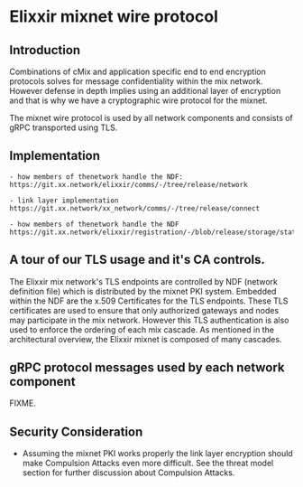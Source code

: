 
# Elixxir mixnet wire protocol


## Introduction

Combinations of cMix and application specific end to end encryption
protocols solves for message confidentiality within the mix
network. However defense in depth implies using an additional layer of
encryption and that is why we have a cryptographic wire protocol for
the mixnet.

The mixnet wire protocol is used by all network components and
consists of gRPC transported using TLS.


## Implementation

	- how members of thenetwork handle the NDF:
	https://git.xx.network/elixxir/comms/-/tree/release/network

	- link layer implementation
	https://git.xx.network/xx_network/comms/-/tree/release/connect

	- how members of thenetwork handle the NDF
	https://git.xx.network/elixxir/registration/-/blob/release/storage/state.go#L338


## A tour of our TLS usage and it's CA controls.

The Elixxir mix network's TLS endpoints are controlled by NDF
(network definition file) which is distributed
by the mixnet PKI system. Embedded within the NDF are the x.509
Certificates for the TLS endpoints. These TLS certificates are
used to ensure that only authorized gateways and nodes may participate
in the mix network. However this TLS authentication is also used to
enforce the ordering of each mix cascade. As mentioned in the
architectural overview, the Elixxir mixnet is composed of many
cascades.


## gRPC protocol messages used by each network component

FIXME.

## Security Consideration

- Assuming the mixnet PKI works properly the link layer encryption should
  make Compulsion Attacks even more difficult. See the threat model section
  for further discussion about Compulsion Attacks.

